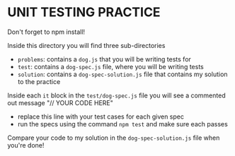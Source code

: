 # UNIT TESTING PRACTICE

Don't forget to npm install!

Inside this directory you will find three sub-directories
- `problems`: contains a `dog.js` that you will be writing tests for
- `test`: contains a `dog-spec.js` file, where you will be writing tests
- `solution`: contains a `dog-spec-solution.js` file that contains my solution
to the practice


Inside each `it` block in the `test/dog-spec.js` file you will see a commented out
message "// YOUR CODE HERE"
- replace this line with your test cases for each given spec
- run the specs using the command `npm test` and make sure each passes

Compare your code to my solution in the `dog-spec-solution.js` file when you're done!